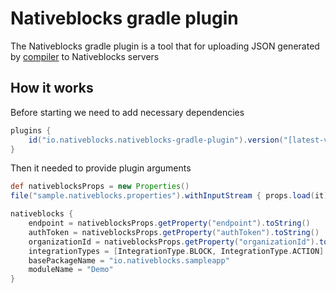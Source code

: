 # Nativeblocks gradle plugin

The Nativeblocks gradle plugin is a tool that for uploading JSON generated
by [compiler](https://github.com/nativeblocks/compiler-android) to Nativeblocks servers

## How it works

Before starting we need to add necessary dependencies

```groovy
plugins {
    id("io.nativeblocks.nativeblocks-gradle-plugin").version("[latest-version]")
}
```

Then it needed to provide plugin arguments

```groovy
def nativeblocksProps = new Properties()
file("sample.nativeblocks.properties").withInputStream { props.load(it) }

nativeblocks {
    endpoint = nativeblocksProps.getProperty("endpoint").toString()
    authToken = nativeblocksProps.getProperty("authToken").toString()
    organizationId = nativeblocksProps.getProperty("organizationId").toString()
    integrationTypes = [IntegrationType.BLOCK, IntegrationType.ACTION]
    basePackageName = "io.nativeblocks.sampleapp"
    moduleName = "Demo"
}
```
